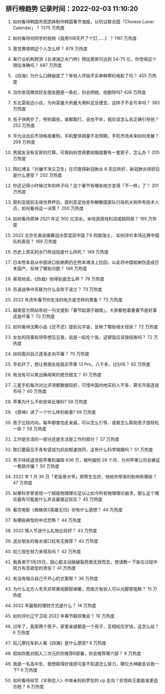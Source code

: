 
## 排行榜趋势 记录时间：2022-02-03 11:10:20
  
  1. 如何看待韩国市民团体制作韩国春节海报，以抗议联合国「Chinese Lunar Calendar」？ 1375 万热度
    
  2. 如何看待何同学的视频《我用108天开了个灯......》？ 1161 万热度
    
  3. 感觉黄晓明这个人怎么样？ 879 万热度
    
  4. 某行业机构预测《长津湖之水门桥》预估票房可达到 54-75 亿，你觉得这个预估准确吗？ 687 万热度
    
  5. 《四海》为什么口碑崩盘了？年轻人开始不买单韩寒的电影了吗？ 455 万热度
    
  6. 当你发现微信好友朋友圈是一条杠，你会把她、他删除吗? 426 万热度
    
  7. 东北菜街边小店，为何菜量大肉量大用料足且便宜，这样子不会亏本吗？ 383 万热度
    
  8. 孩子快两岁了，特别嚣张，谁都敢打，说也不听，我应该怎么去正确引导他？ 252 万热度
    
  9. 华为淡出后市场格局重构，手机整体销量不及预期，手机市场未来如何发展？ 209 万热度
    
  10. 男朋友没有买房的打算，可我妈妈觉得要结婚就要有一套房子，怎么办？ 205 万热度
    
  11. 网红博主「刘墉干净又卫生」在印度得新冠肺炎 8 天后转好，新冠肺炎转好后是什么感受？ 202 万热度
    
  12. 你还记得小时候过年的样子吗？这个春节有哪些地方变得「不一样」了？ 201 万热度
    
  13. 叙利亚提前无缘世界杯后，叙利亚足协宣布解散国家队行政机关和所有技术人员，如何看待这一决策？ 200 万热度
    
  14. 如何看待原神 2021 年近 300 亿流水，米哈游游戏利润或超网易？ 195 万热度
    
  15. 2022 北京冬奥会揭幕战冰壶混双中国 7:6 险胜瑞士， 如何评价本场比赛中国队的表现？ 189 万热度
    
  16. 历史上真实的水门桥战役是什么样的？ 149 万热度
    
  17. 日本熊本县从中国进口蛤蜊再扔在熊本滩涂上捡回，以此将中国蛤蜊伪造成日本国产，反映了哪些问题？ 148 万热度
    
  18. 客观地说，《四海》拍得到底怎么样？ 79 万热度
    
  19. 苏波战争中苏联为什么会败于波兰？ 73 万热度
    
  20. 2022 年虎年春节你生活的地方是怎样的景象？ 73 万热度
    
  21. 越南官方网站年初一刊文提到「春节起源于越南」，大家都抢着要春节是好事还是坏事？ 73 万热度
    
  22. 如何看待沈腾小品《还不还》提到元宇宙，反映了哪些相关现状？ 72 万热度
    
  23. 女友的同事和领导想见见我，说是一起吃个饭，这顿饭应该我结账吗？ 72 万热度
    
  24. 如何面对自己逐渐走向平庸？ 70 万热度
    
  25. 手机坏了，想让男朋友给我买苹果 13 Pro，八千多，过分吗？ 62 万热度
    
  26. 有没有可以笑出姨母笑的绝世甜文？ 61 万热度
    
  27. 三星手机每次对比评测都数据较好，可惜中国内地买的人不多，算劣币驱逐良币吗？ 60 万热度
    
  28. 苹果为什么不和安卓比堆料? 59 万热度
    
  29. 《原神》讲了一个什么样的故事? 59 万热度
    
  30. 孩子比较内向，每年都害怕走亲戚，可以怎么引导，或者怎么帮助孩子放轻松一些？ 58 万热度
    
  31. 工作是生活的一部分还是生活是工作的部分？ 57 万热度
    
  32. 致幻蘑菇见手青有望成为抗抑郁速效药，这有什么科学根据吗？ 51 万热度
    
  33. 男子持续退货假苹果机骗取 636 万，被判服刑 26 个月，为何苹果公司会被这一套路诈骗？ 50 万热度
    
  34. 2022 年 1 月 30 日「老饭骨大爷」郑秀生去世，他给你带来的影响有哪些？ 47 万热度
    
  35. 如果科学家发现一个超级物理理论足以让如今所有物理理论崩溃，那么这个理论最有可能是什么并且最接近现实？ 45 万热度
    
  36. 看完电影《蜘蛛侠3英雄无归》你有什么感想？ 44 万热度
    
  37. 有哪些典型的中式恐怖？ 44 万热度
    
  38. 2022 情人节送什么礼物比较好？ 43 万热度
    
  39. 送女朋友的香水或口红有无推荐？ 43 万热度
    
  40. 初三现在努力来得及吗？ 42 万热度
    
  41. 我表弟于1月29日，因心脏主动脉破裂抢救无效而去，想请教一下各位过程中院方有否疏忽的责任？ 41 万热度
    
  42. 有没有暗示自己不开心的文案呀？ 36 万热度
    
  43. 为什么北方人冬天非常重视脚部保暖，而南方有些人可以光脚穿拖鞋？ 15 万热度
    
  44. 2022 年最稳的理财方式是什么？ 14 万热度
    
  45. 如何评价辽宁卫视 2022 年春节联欢晚会？ 10 万热度
    
  46. 过年了，我家两个孩子，家里亲戚都是一个孩子，互相给压岁钱，这怎么给？ 6 万热度
    
  47. 玩儿摩托车的人看《四海》是什么感受? 6 万热度
    
  48. 假如你能对刚入二次元的你推荐6部番，你会推荐哪六部？ 6 万热度
    
  49. 我是一名高中生，我想取得好成绩可是不知道怎么努力，哪位大神能告诉我一下? 6 万热度
    
  50. 如何看待综艺《半熟恋人》中单亲妈妈罗拉的 cp 走向？俞悦和王能能谁更适合她？ 6 万热度
    